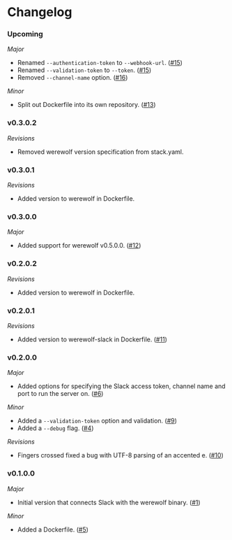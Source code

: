 # Changelog

### Upcoming

*Major*

* Renamed `--authentication-token` to `--webhook-url`. ([#15](https://github.com/hjwylde/werewolf/issues/15))
* Renamed `--validation-token` to `--token`. ([#15](https://github.com/hjwylde/werewolf/issues/15))
* Removed `--channel-name` option. ([#16](https://github.com/hjwylde/werewolf/issues/16))

*Minor*

* Split out Dockerfile into its own repository. ([#13](https://github.com/hjwylde/werewolf/issues/13))

### v0.3.0.2

*Revisions*

* Removed werewolf version specification from stack.yaml.

### v0.3.0.1

*Revisions*

* Added version to werewolf in Dockerfile.

### v0.3.0.0

*Major*

* Added support for werewolf v0.5.0.0. ([#12](https://github.com/hjwylde/werewolf/issues/12))

### v0.2.0.2

*Revisions*

* Added version to werewolf in Dockerfile.

### v0.2.0.1

*Revisions*

* Added version to werewolf-slack in Dockerfile. ([#11](https://github.com/hjwylde/werewolf/issues/11))

### v0.2.0.0

*Major*

* Added options for specifying the Slack access token, channel name and port to run the server on. ([#6](https://github.com/hjwylde/werewolf/issues/6))

*Minor*

* Added a `--validation-token` option and validation. ([#9](https://github.com/hjwylde/werewolf/issues/9))
* Added a `--debug` flag. ([#4](https://github.com/hjwylde/werewolf/issues/4))

*Revisions*

* Fingers crossed fixed a bug with UTF-8 parsing of an accented e. ([#10](https://github.com/hjwylde/werewolf/issues/10))

### v0.1.0.0

*Major*

* Initial version that connects Slack with the werewolf binary. ([#1](https://github.com/hjwylde/werewolf/issues/1))

*Minor*

* Added a Dockerfile. ([#5](https://github.com/hjwylde/werewolf/issues/5))
